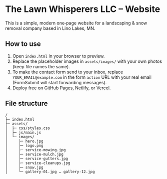 # The Lawn Whisperers LLC – Website

This is a simple, modern one‑page website for a landscaping & snow removal company based in Lino Lakes, MN.

## How to use
1. Open `index.html` in your browser to preview.
2. Replace the placeholder images in `assets/images/` with your own photos (keep file names the same).
3. To make the contact form send to your inbox, replace `YOUR_EMAIL@example.com` in the form `action` URL with your real email (FormSubmit will start forwarding messages).
4. Deploy free on GitHub Pages, Netlify, or Vercel.

## File structure
```
/
├─ index.html
├─ assets/
│  ├─ css/styles.css
│  ├─ js/main.js
│  └─ images/
│     ├─ hero.jpg
│     ├─ logo.png
│     ├─ service-mowing.jpg
│     ├─ service-mulch.jpg
│     ├─ service-gutters.jpg
│     ├─ service-cleanups.jpg
│     ├─ snow.jpg
│     └─ gallery-01.jpg … gallery-12.jpg
```

